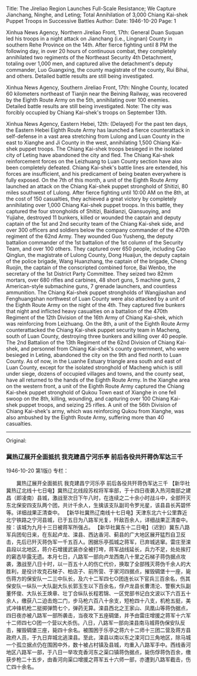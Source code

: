 Title: The Jireliao Region Launches Full-Scale Resistance; We Capture Jianchang, Ninghe, and Leting; Total Annihilation of 3,000 Chiang Kai-shek Puppet Troops in Successive Battles
Author:
Date: 1946-10-20
Page: 1

Xinhua News Agency, Northern Jireliao Front, 17th: General Duan Suquan led his troops in a night attack on Jianchang (i.e., Lingnan) County in southern Rehe Province on the 14th. After fierce fighting until 8 PM the following day, in over 20 hours of continuous combat, they completely annihilated two regiments of the Northeast Security 4th Detachment, totaling over 1,000 men, and captured alive the detachment's deputy commander, Luo Guangxing, the county magistrate of the county, Rui Bihai, and others. Detailed battle results are still being investigated.

Xinhua News Agency, Southern Jireliao Front, 17th: Ninghe County, located 60 kilometers northeast of Tianjin near the Beining Railway, was recovered by the Eighth Route Army on the 5th, annihilating over 100 enemies. Detailed battle results are still being investigated. Note: The city was forcibly occupied by Chiang Kai-shek's troops on September 13th.

Xinhua News Agency, Eastern Hebei, 12th: (Delayed) For the past ten days, the Eastern Hebei Eighth Route Army has launched a fierce counterattack in self-defense in a vast area stretching from Lulong and Luan County in the east to Xianghe and Ji County in the west, annihilating 1,500 Chiang Kai-shek puppet troops. The Chiang Kai-shek troops besieged in the isolated city of Leting have abandoned the city and fled. The Chiang Kai-shek reinforcement forces on the Leizhuang to Luan County section have also been completely defeated. Chiang Kai-shek's battle lines are extended, his forces are insufficient, and his predicament of being beaten everywhere is fully exposed. On the 7th of this month, a unit of the Eighth Route Army launched an attack on the Chiang Kai-shek puppet stronghold of Shitizi, 80 miles southwest of Lulong. After fierce fighting until 10:00 AM on the 8th, at the cost of 150 casualties, they achieved a great victory by completely annihilating over 1,000 Chiang Kai-shek puppet troops. In this battle, they captured the four strongholds of Shitizi, Baidianzi, Qiansuoying, and Yujiahe, destroyed 11 bunkers, killed or wounded the captain and deputy captain of the 1st and 2nd security team of the Chiang Kai-shek side, and over 300 officers and soldiers below the company commander of the 470th regiment of the 62nd Army. They wounded Guo Yusheng, the deputy battalion commander of the 1st battalion of the 1st column of the Security Team, and over 100 others. They captured over 650 people, including Cao Qinglun, the magistrate of Lulong County, Dong Huaijun, the deputy captain of the police brigade, Wang Huanzhang, the captain of the brigade, Cheng Ruojin, the captain of the conscripted combined force, Bai Wenbo, the secretary of the 1st District Party Committee. They seized two 82mm mortars, over 680 rifles and carbines, 48 short guns, 5 machine guns, 2 American-style submachine guns, 7 grenade launchers, and countless ammunition. The Chiang Kai-shek puppet strongholds of Wangjiashan and Fenghuangshan northwest of Luan County were also attacked by a unit of the Eighth Route Army on the night of the 4th. They captured five bunkers that night and inflicted heavy casualties on a battalion of the 470th Regiment of the 12th Division of the 16th Army of Chiang Kai-shek, which was reinforcing from Leizhuang. On the 8th, a unit of the Eighth Route Army counterattacked the Chiang Kai-shek puppet security team in Macheng, south of Luan County, destroying three bunkers and killing over 40 people. The 2nd Battalion of the 13th Regiment of the 62nd Division of Chiang Kai-shek, and personnel from Chiang Kai-shek's county government, who were besieged in Leting, abandoned the city on the 9th and fled north to Luan County. As of now, in the Luanhe Estuary triangle area south and east of Luan County, except for the isolated stronghold of Macheng which is still under siege, dozens of occupied villages and towns, and the county seat, have all returned to the hands of the Eighth Route Army. In the Xianghe area on the western front, a unit of the Eighth Route Army captured the Chiang Kai-shek puppet stronghold of Qukou Town east of Xianghe in one fell swoop on the 8th, killing, wounding, and capturing over 100 Chiang Kai-shek puppet troops, and seizing 25 rifles. A unit of the 56th Division of Chiang Kai-shek's army, which was reinforcing Qukou from Xianghe, was also ambushed by the Eighth Route Army, suffering more than 40 casualties.



<hr /> 

Original: 


### 冀热辽展开全面抵抗  我克建昌宁河乐亭  前后各役共歼蒋伪军达三千

1946-10-20
第1版()
专栏：

　　冀热辽展开全面抵抗
    我克建昌宁河乐亭
    前后各役共歼蒋伪军达三千
    【新华社冀热辽北线十七日电】冀热辽北线段苏权将军率部，于十四日夜袭入热河南部之建昌（即凌南）县城，激战至次日下午八时，在连续之二十余小时战斗中，全部歼灭东北保安四支队两个团，共计千余人，生擒该支队副司令罗光星，该县县长芮碧怀等。详细战果正清查中。
    【新华社冀热辽南线十七日电】天津东北六十公里靠近北宁铁路之宁河县城，已于五日为八路军光复，歼敌百余人，详细战果正清查中。按：该城为九月十三日被蒋军所强占。
    【新华社冀东十二日电】（迟到）冀东八路军兵团旬日来，在东起卢龙、滦县、西达香河、蓟县的广大地区展开猛烈自卫反击，先后已歼灭蒋伪军一千五百人。困据乐亭孤城之蒋军，已弃城逃窜。雷庄至滦县段以北地区，蒋介石增援武装亦全被打垮，蒋军战线延长，兵力不足，处处挨打的窘态毕露无遗。本月七日，八路军一部向卢龙西南八十里之石梯子蒋伪据点攻袭，激战至八日十时，以一百五十人的伤亡代价，换取了全部残灭蒋伪千余人的大胜利，是役计攻克石梯子、柏店子、前所营、于家河四据点，摧毁碉堡十一座，毙伤蒋方的保安队一二三中队长，及六十二军四七○团连长以下官兵三百余名，伤其保安队一纵队一大队副大队长郭玉生以下百余名，俘卢龙县长曹清沦、警察大队副董怀俊、大队长王焕章、壮丁合纵队长程若锦、一区党部书记白文波以下六百五十余人，缴获八二迫击炮二门，步马枪六百八十余支，短枪四十八支，机枪五挺，美式冲锋机枪二挺掷弹筒七个，弹药无算。滦县西北之王家山、凤凰山等蒋伪据点，四日夜亦被八路军一部所袭击，当夜攻下五座碉堡，并予由雷庄增援之蒋军十六军十二师四七○团一个营以大杀伤。八日，八路军一部向滦县南马城蒋伪保安队反击，摧毁碉堡三座，毙四十余名。被围困于乐亭之蒋六十二师十三团二营及蒋方县政府人员，于九日弃城北逃滦县。至此，滦县以南以东之滦河口三角地区，除马城一个孤立据点仍在围困中外，数十被占村镇及县城，均重入八路军手中。西线香河地区八路军一部，于八日一举攻克香河东之渠口镇蒋伪据点，毙伤俘蒋伪百余，缴获步枪二十五步，由香河向渠口增援之蒋军五十六师一部，亦遭到八路军截击，伤亡四十余名。
